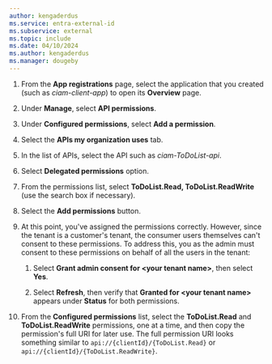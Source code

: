 ```yaml
---
author: kengaderdus
ms.service: entra-external-id
ms.subservice: external
ms.topic: include
ms.date: 04/10/2024
ms.author: kengaderdus
ms.manager: dougeby
---
```

1. From the **App registrations** page, select the application that you created (such as *ciam-client-app*) to open its **Overview** page.
 
1. Under **Manage**, select **API permissions**.
 
1. Under **Configured permissions**, select **Add a permission**.

1. Select the **APIs my organization uses** tab.
 
1. In the list of APIs, select the API such as *ciam-ToDoList-api*.

1. Select **Delegated permissions** option.
 
1. From the permissions list, select **ToDoList.Read, ToDoList.ReadWrite** (use the search box if necessary).
 
1. Select the **Add permissions** button.

1. At this point, you've assigned the permissions correctly. However, since the tenant is a customer's tenant, the  consumer users themselves can't consent to these permissions. To address this, you as the admin must consent to these permissions on behalf of all the users in the tenant:
 
    1. Select **Grant admin consent for \<your tenant name\>**, then select **Yes**.
    
    1. Select **Refresh**, then verify that **Granted for \<your tenant name\>** appears under **Status** for both permissions.

1. From the **Configured permissions** list, select the **ToDoList.Read** and **ToDoList.ReadWrite** permissions, one at a time, and then copy the permission's full URI for later use. The full permission URI looks something similar to `api://{clientId}/{ToDoList.Read}` or `api://{clientId}/{ToDoList.ReadWrite}`.